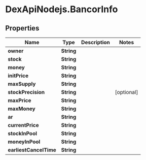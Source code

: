 # DexApiNodejs.BancorInfo

## Properties
Name | Type | Description | Notes
------------ | ------------- | ------------- | -------------
**owner** | **String** |  | 
**stock** | **String** |  | 
**money** | **String** |  | 
**initPrice** | **String** |  | 
**maxSupply** | **String** |  | 
**stockPrecision** | **String** |  | [optional] 
**maxPrice** | **String** |  | 
**maxMoney** | **String** |  | 
**ar** | **String** |  | 
**currentPrice** | **String** |  | 
**stockInPool** | **String** |  | 
**moneyInPool** | **String** |  | 
**earliestCancelTime** | **String** |  | 
